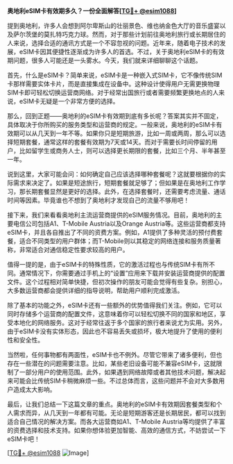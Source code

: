 **奥地利eSIM卡有效期多久？一份全面解答[[TG💪+ @esim1088](https://t.me/s/esim1088)]**

提到奥地利，许多人会想到阿尔卑斯山的壮丽景色、维也纳金色大厅的音乐盛宴以及萨尔茨堡的莫扎特巧克力球。然而，对于那些计划前往奥地利旅行或长期居住的人来说，选择合适的通讯方式是一个不容忽视的问题。近年来，随着电子技术的发展，eSIM卡因其便捷性逐渐成为许多人的首选。不过，关于奥地利eSIM卡的有效期问题，很多人可能还是一头雾水。今天，我们就来详细聊聊这个话题。

首先，什么是eSIM卡？简单来说，eSIM卡是一种嵌入式SIM卡，它不像传统SIM卡那样需要实体卡片，而是直接集成在设备中。这种设计使得用户无需更换物理SIM卡即可轻松切换运营商网络。对于经常出国旅行或者需要频繁更换地点的人来说，eSIM卡无疑是一个非常方便的选择。

那么，回到正题——奥地利的eSIM卡有效期到底有多长呢？答案其实并不固定，具体取决于你所购买的服务类型和运营商的规定。一般来说，奥地利的eSIM卡有效期可以从几天到一年不等。如果你只是短期旅游，比如一周或两周，那么可以选择短期套餐，通常这样的套餐有效期为7天或14天。而对于需要长时间停留的用户，比如留学生或商务人士，则可以选择更长期限的套餐，比如三个月、半年甚至一年。

说到这里，大家可能会问：如何确定自己应该选择哪种套餐呢？这就要根据你的实际需求来决定了。如果是短途旅行，短期套餐就足够了；但如果是在奥地利工作学习，那长期套餐显然是更好的选择。此外，在选择套餐时，还需要考虑流量、通话时间等因素。毕竟谁也不想到了奥地利才发现自己的流量不够用吧！

接下来，我们来看看奥地利主流运营商提供的eSIM服务情况。目前，奥地利的主要电信公司包括A1、T-Mobile Austria以及Orange Austria等。这些运营商都支持eSIM卡，并且各自推出了不同的资费方案。例如，A1提供了多种灵活的预付费套餐，适合不同类型的用户群体；而T-Mobile则以其稳定的网络连接和服务质量著称，非常适合对通信稳定性要求较高的用户。

值得一提的是，由于eSIM卡的特殊性质，它的激活过程也与传统SIM卡有所不同。通常情况下，你需要通过手机上的“设置”应用来下载并安装运营商提供的配置文件。这个过程相对简单快捷，但初次操作的朋友可能会觉得有些复杂。别担心，大多数运营商都会提供详细的指导说明，帮助用户顺利完成激活。

除了基本的功能之外，eSIM卡还有一些额外的优势值得我们关注。例如，它可以同时存储多个运营商的配置文件，这意味着你可以轻松切换不同的国家和地区，享受本地化的网络服务。这对于经常往返于多个国家的旅行者来说尤为实用。另外，由于eSIM卡没有实体形态，因此也不容易丢失或损坏，极大地提升了使用的便利性和安全性。

当然啦，任何事物都有两面性，eSIM卡也不例外。尽管它带来了诸多便利，但也存在一些潜在的问题需要注意。比如，某些老旧设备可能不兼容eSIM卡，这就限制了一部分用户的使用范围。此外，如果遇到网络故障或者其他技术问题，解决起来可能会比传统SIM卡稍微麻烦一些。不过总体而言，这些问题并不会对大多数用户造成太大影响。

最后，让我们总结一下这篇文章的重点。奥地利的eSIM卡有效期因套餐类型和个人需求而异，从几天到一年都有可能。无论是短期游客还是长期居民，都可以找到适合自己情况的解决方案。而各大运营商如A1、T-Mobile Austria等均提供了丰富的资费选择和技术支持。如果你想体验更加智能、高效的通信方式，不妨尝试一下eSIM卡吧！

[[TG💪+ @esim1088](https://t.me/s/esim1088) ![Image](https://i.postimg.cc/4NQfJmqS/Snipaste-2025-05-13-00-14-12.png)]